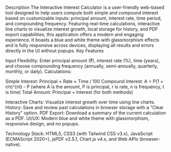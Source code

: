 Description
The Interactive Interest Calculator is a user-friendly web-based tool designed to help users compute both simple and compound interest based on customizable inputs: principal amount, interest rate, time period, and compounding frequency. Featuring real-time calculations, interactive line charts to visualize interest growth, local storage for history, and PDF export capabilities, this application offers a modern and engaging experience. It boasts a blue and white theme with glassmorphism effects and is fully responsive across devices, displaying all results and errors directly in the UI without popups.
Key Features

Input Flexibility: Enter principal amount (₹), interest rate (%), time (years), and choose compounding frequency (annually, semi-annually, quarterly, monthly, or daily).
Calculations:

Simple Interest: Principal × Rate × Time / 100
Compound Interest: A = P(1 + r/n)^(nt) - P (where A is the amount, P is principal, r is rate, n is frequency, t is time)
Total Amount: Principal + Interest (for both methods)


Interactive Charts: Visualize interest growth over time using line charts.
History: Save and review past calculations in browser storage with a "Clear History" option.
PDF Export: Download a summary of the current calculation as a PDF.
UI/UX: Modern blue and white theme with glassmorphism, responsive design, and no popups.

Technology Stack: HTML5, CSS3 (with Tailwind CSS v3.x), JavaScript (ECMAScript 2020+), jsPDF v2.5.1, Chart.js v4.x, and Web APIs (browser-native).
